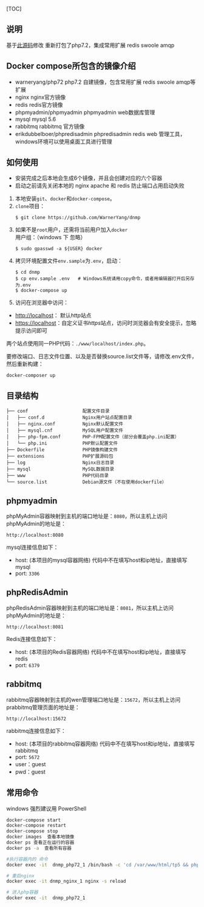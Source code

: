 [TOC]
## 说明
基于[此源码](https://github.com/yeszao/dnmp)修改
重新打包了php7.2，集成常用扩展 redis swoole amqp

## Docker compose所包含的镜像介绍

 - warneryang/php72  php7.2 自建镜像，包含常用扩展 redis swoole amqp等扩展
 - nginx  nginx官方镜像
 - redis  redis官方镜像
 - phpmyadmin/phpmyadmin   phpmyadmin web数据库管理
 - mysql mysql 5.6 
 - rabbitmq rabbitmq 官方镜像
 - erikdubbelboer/phpredisadmin  phpredisadmin redis web 管理工具，windows环境可以使用桌面工具进行管理


## 如何使用
- 安装完成之后本地会生成6个镜像，并且会创建对应的六个容器  
- 启动之前请先关闭本地的 nginx apache 和 redis 防止端口占用启动失败

1. 本地安装`git`、`docker`和`docker-compose`。
2. `clone`项目：
    ```
    $ git clone https://github.com/WarnerYang/dnmp
    ```
3. 如果不是`root`用户，还需将当前用户加入`docker`用户组：（windows 下 忽略）
    ```
    $ sudo gpasswd -a ${USER} docker
    ```
4. 拷贝环境配置文件`env.sample`为`.env`，启动：
    ```
    $ cd dnmp
    $ cp env.sample .env   # Windows系统请用copy命令，或者用编辑器打开后另存为.env
    $ docker-compose up
    ```
5. 访问在浏览器中访问：

 - [http://localhost](http://localhost)： 默认*http*站点
 - [https://localhost](https://localhost)：自定义证书*https*站点，访问时浏览器会有安全提示，忽略提示访问即可

两个站点使用同一PHP代码：`./www/localhost/index.php`。

要修改端口、日志文件位置、以及是否替换source.list文件等，请修改.env文件，然后重新构建：
```
docker-composer up
```
## 目录结构
```
├── conf                    配置文件目录
│   ├── conf.d              Nginx用户站点配置目录
│   ├── nginx.conf          Nginx默认配置文件
│   ├── mysql.cnf           MySQL用户配置文件
│   ├── php-fpm.conf        PHP-FPM配置文件（部分会覆盖php.ini配置）
│   └── php.ini             PHP默认配置文件
├── Dockerfile              PHP镜像构建文件
├── extensions              PHP扩展源码包
├── log                     Nginx日志目录
├── mysql                   MySQL数据目录
├── www                     PHP代码目录
└── source.list             Debian源文件（不在使用dockerfile）
```
## phpmyadmin 
phpMyAdmin容器映射到主机的端口地址是：`8080`，所以主机上访问phpMyAdmin的地址是：
```
http://localhost:8080
```
mysql连接信息如下：
- host: (本项目的mysql容器网络)  代码中不在填写host和ip地址，直接填写 mysql
- port: `3306`
##  phpRedisAdmin
phpRedisAdmin容器映射到主机的端口地址是：`8081`，所以主机上访问phpMyAdmin的地址是：
```
http://localhost:8081
```
Redis连接信息如下：
- host: (本项目的Redis容器网络) 代码中不在填写host和ip地址，直接填写 redis
- port: `6379`
##  rabbitmq
rabbitmq容器映射到主机的wen管理端口地址是：`15672`，所以主机上访问prabbitmq管理页面的地址是：
```
http://localhost:15672
```
rabbitmq连接信息如下：
- host: (本项目的rabbitmq容器网络) 代码中不在填写host和ip地址，直接填写 rabbitmq
- port: `5672`
- user：guest
- pwd：guest

## 常用命令

windows 强烈建议用 PowerShell
```bash
docker-compose start
docker-compose restart
docker-compose stop
docker images  查看本地镜像
docker ps 查看正在运行的容器
docker ps -a  查看所有容器 

#执行容器内的 命令
docker exec -it  dnmp_php72_1 /bin/bash -c 'cd /var/www/html/tp5 && php think'

# 重启nginx
docker exec -it dnmp_nginx_1 nginx -s reload

# 进入php容器
docker exec -it  dnmp_php72_1
```
